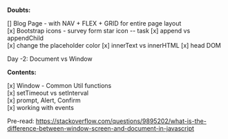 **Doubts:**

[] Blog Page - with NAV + FLEX + GRID for entire page layout  
[x] Bootstrap icons - survey form star icon -- task
[x] append vs appendChild  
[x] change the placeholder color
[x] innerText vs innerHTML
[x] head DOM

Day -2: Document vs Window

**Contents:**

[x] Window - Common Util functions  
[x] setTimeout vs setInterval  
[x] prompt, Alert, Confirm  
[x] working with events

Pre-read:
https://stackoverflow.com/questions/9895202/what-is-the-difference-between-window-screen-and-document-in-javascript
